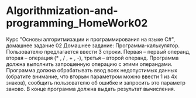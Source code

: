 # Algorithmization-and-programming_HomeWork02
Курс "Основы алгоритмизации и программирования на языке C#", домашнее задание 02
Домашнее задание: Программа-калькулятор. Пользователю предлагается ввести 3 строки. 
Первая – первый операнд, вторая – операция (* , / , + , -), третья – второй операнд. 
Программа должна выполнить запрошенную операцию с этими операндами. 
Программа должна обрабатывать ввод всех недопустимых данных (обратите внимание, что вторым параметром можно ввести 1 из 4х знаков), сообщить пользователю об ошибке и запросить это параметр заново. 
В конце программа должна выдать результат вычисления.

